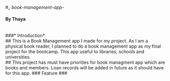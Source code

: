#*_ book-management-app-*

#### By Thaya

<br>
###* Introduction*
<br>
## This is a Book  Management app I made for my project. As I am a physical book reader, I planned to do a book management app as my final project for the bootcamp. This app useful to libraries, schools and universities.
<br>
## This project has must have priorities for book managment app which are books and members. Loan records will be added in future as it should have for this app.
### Feature ###
<br>
